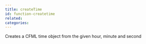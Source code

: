 ```yaml
---
title: createTime
id: function-createtime
related:
categories:
---
```


Creates a CFML time object from the given hour, minute and second